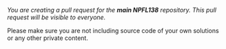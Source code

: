 _You are creating a pull request for the **main NPFL138** repository.
This pull request will be visible to everyone._

Please make sure you are not including source code of your own solutions
or any other private content.
